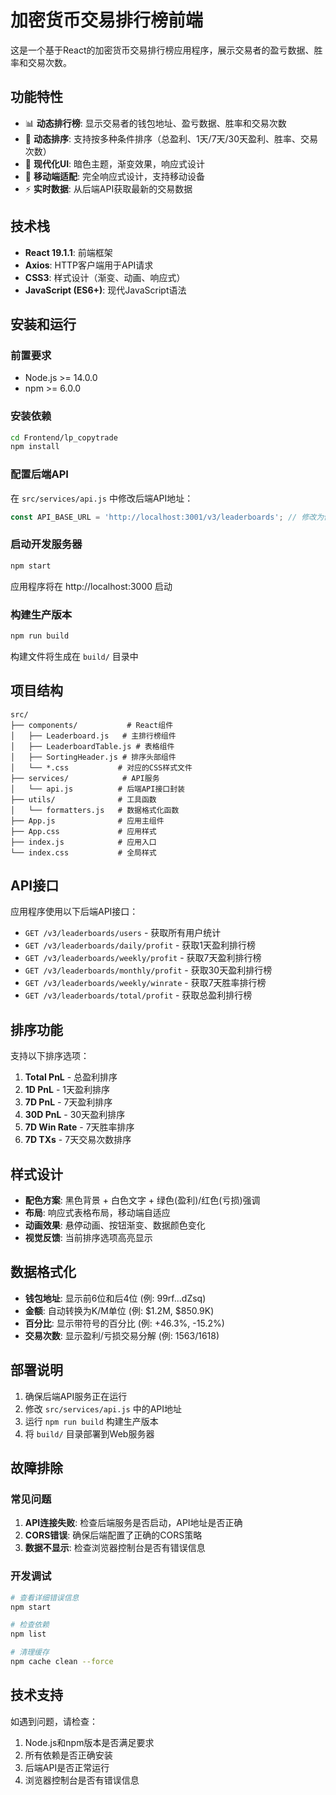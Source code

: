 # 加密货币交易排行榜前端

这是一个基于React的加密货币交易排行榜应用程序，展示交易者的盈亏数据、胜率和交易次数。

## 功能特性

- 📊 **动态排行榜**: 显示交易者的钱包地址、盈亏数据、胜率和交易次数
- 🔄 **动态排序**: 支持按多种条件排序（总盈利、1天/7天/30天盈利、胜率、交易次数）
- 🎨 **现代化UI**: 暗色主题，渐变效果，响应式设计
- 📱 **移动端适配**: 完全响应式设计，支持移动设备
- ⚡ **实时数据**: 从后端API获取最新的交易数据

## 技术栈

- **React 19.1.1**: 前端框架
- **Axios**: HTTP客户端用于API请求
- **CSS3**: 样式设计（渐变、动画、响应式）
- **JavaScript (ES6+)**: 现代JavaScript语法

## 安装和运行

### 前置要求

- Node.js >= 14.0.0
- npm >= 6.0.0

### 安装依赖

```bash
cd Frontend/lp_copytrade
npm install
```

### 配置后端API

在 `src/services/api.js` 中修改后端API地址：

```javascript
const API_BASE_URL = 'http://localhost:3001/v3/leaderboards'; // 修改为你的后端地址
```

### 启动开发服务器

```bash
npm start
```

应用程序将在 http://localhost:3000 启动

### 构建生产版本

```bash
npm run build
```

构建文件将生成在 `build/` 目录中

## 项目结构

```
src/
├── components/           # React组件
│   ├── Leaderboard.js   # 主排行榜组件
│   ├── LeaderboardTable.js # 表格组件
│   ├── SortingHeader.js # 排序头部组件
│   └── *.css           # 对应的CSS样式文件
├── services/            # API服务
│   └── api.js          # 后端API接口封装
├── utils/              # 工具函数
│   └── formatters.js   # 数据格式化函数
├── App.js              # 应用主组件
├── App.css             # 应用样式
├── index.js            # 应用入口
└── index.css           # 全局样式
```

## API接口

应用程序使用以下后端API接口：

- `GET /v3/leaderboards/users` - 获取所有用户统计
- `GET /v3/leaderboards/daily/profit` - 获取1天盈利排行榜
- `GET /v3/leaderboards/weekly/profit` - 获取7天盈利排行榜
- `GET /v3/leaderboards/monthly/profit` - 获取30天盈利排行榜
- `GET /v3/leaderboards/weekly/winrate` - 获取7天胜率排行榜
- `GET /v3/leaderboards/total/profit` - 获取总盈利排行榜

## 排序功能

支持以下排序选项：

1. **Total PnL** - 总盈利排序
2. **1D PnL** - 1天盈利排序
3. **7D PnL** - 7天盈利排序
4. **30D PnL** - 30天盈利排序
5. **7D Win Rate** - 7天胜率排序
6. **7D TXs** - 7天交易次数排序

## 样式设计

- **配色方案**: 黑色背景 + 白色文字 + 绿色(盈利)/红色(亏损)强调
- **布局**: 响应式表格布局，移动端自适应
- **动画效果**: 悬停动画、按钮渐变、数据颜色变化
- **视觉反馈**: 当前排序选项高亮显示

## 数据格式化

- **钱包地址**: 显示前6位和后4位 (例: 99rf...dZsq)
- **金额**: 自动转换为K/M单位 (例: $1.2M, $850.9K)
- **百分比**: 显示带符号的百分比 (例: +46.3%, -15.2%)
- **交易次数**: 显示盈利/亏损交易分解 (例: 1563/1618)

## 部署说明

1. 确保后端API服务正在运行
2. 修改 `src/services/api.js` 中的API地址
3. 运行 `npm run build` 构建生产版本
4. 将 `build/` 目录部署到Web服务器

## 故障排除

### 常见问题

1. **API连接失败**: 检查后端服务是否启动，API地址是否正确
2. **CORS错误**: 确保后端配置了正确的CORS策略
3. **数据不显示**: 检查浏览器控制台是否有错误信息

### 开发调试

```bash
# 查看详细错误信息
npm start

# 检查依赖
npm list

# 清理缓存
npm cache clean --force
```

## 技术支持

如遇到问题，请检查：

1. Node.js和npm版本是否满足要求
2. 所有依赖是否正确安装
3. 后端API是否正常运行
4. 浏览器控制台是否有错误信息

